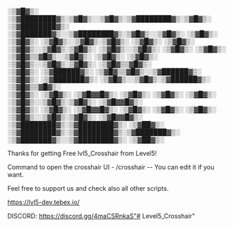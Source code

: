 

░▒▓█▓▒░      ░▒▓████████▓▒░▒▓█▓▒░░▒▓█▓▒░▒▓████████▓▒░▒▓█▓▒░      ░▒▓████████▓▒░      ░▒▓███████▓▒░░▒▓████████▓▒░▒▓█▓▒░░▒▓█▓▒░ 
░▒▓█▓▒░      ░▒▓█▓▒░      ░▒▓█▓▒░░▒▓█▓▒░▒▓█▓▒░      ░▒▓█▓▒░      ░▒▓█▓▒░             ░▒▓█▓▒░░▒▓█▓▒░▒▓█▓▒░      ░▒▓█▓▒░░▒▓█▓▒░
░▒▓█▓▒░      ░▒▓█▓▒░       ░▒▓█▓▒▒▓█▓▒░░▒▓█▓▒░      ░▒▓█▓▒░      ░▒▓█▓▒░             ░▒▓█▓▒░░▒▓█▓▒░▒▓█▓▒░       ░▒▓█▓▒▒▓█▓▒░  
░▒▓█▓▒░      ░▒▓██████▓▒░  ░▒▓█▓▒▒▓█▓▒░░▒▓██████▓▒░ ░▒▓█▓▒░      ░▒▓███████▓▒░       ░▒▓█▓▒░░▒▓█▓▒░▒▓██████▓▒░  ░▒▓█▓▒▒▓█▓▒░  
░▒▓█▓▒░      ░▒▓█▓▒░        ░▒▓█▓▓█▓▒░ ░▒▓█▓▒░      ░▒▓█▓▒░             ░▒▓█▓▒░      ░▒▓█▓▒░░▒▓█▓▒░▒▓█▓▒░        ░▒▓█▓▓█▓▒░   
░▒▓█▓▒░      ░▒▓█▓▒░        ░▒▓█▓▓█▓▒░ ░▒▓█▓▒░      ░▒▓█▓▒░             ░▒▓█▓▒░      ░▒▓█▓▒░░▒▓█▓▒░▒▓█▓▒░        ░▒▓█▓▓█▓▒░   
░▒▓████████▓▒░▒▓████████▓▒░  ░▒▓██▓▒░  ░▒▓████████▓▒░▒▓████████▓▒░▒▓███████▓▒░       ░▒▓███████▓▒░░▒▓████████▓▒░  ░▒▓██▓▒░    
                                                                                                                              
                                                                                                                              

Thanks for getting Free lvl5_Crosshair from Level5!

Command to open the crosshair UI -  /crosshair  -- You can edit it if you want.

Feel free to support us and check also all other scripts.

https://lvl5-dev.tebex.io/


DISCORD: https://discord.gg/4maCSRnkaS"# Level5_Crosshair" 
